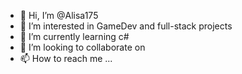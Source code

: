 - 👋 Hi, I’m @Alisa175
- 👀 I’m interested in GameDev and full-stack projects
- 🌱 I’m currently learning c#
- 💞️ I’m looking to collaborate on 
- 📫 How to reach me ...

<!---
Alisa175/Alisa175 is a ✨ special ✨ repository because its `README.md` (this file) appears on your GitHub profile.
You can click the Preview link to take a look at your changes.
--->
